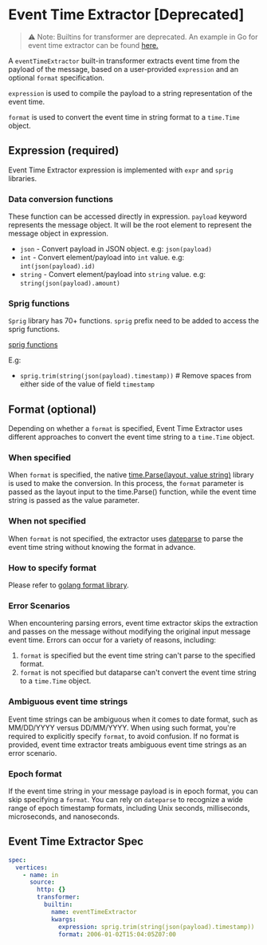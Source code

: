 # Event Time Extractor [Deprecated]

  > ⚠️ Note: Builtins for transformer are deprecated. An example in Go for event time extractor can be found [here.](https://github.com/numaproj/numaflow-go/tree/main/examples/sourcetransformer/event_time_extractor) 

A `eventTimeExtractor` built-in transformer extracts event time from the payload of the message, based on a user-provided `expression` and an optional `format` specification.

`expression` is used to compile the payload to a string representation of the event time.

`format` is used to convert the event time in string format to a `time.Time` object.

## Expression (required)

Event Time Extractor expression is implemented with `expr` and `sprig` libraries.

### Data conversion functions

These function can be accessed directly in expression. `payload` keyword represents the message object. It will be the root element to represent the message object in expression.

- `json` - Convert payload in JSON object. e.g: `json(payload)`
- `int` - Convert element/payload into `int` value. e.g: `int(json(payload).id)`
- `string` - Convert element/payload into `string` value. e.g: `string(json(payload).amount)`

### Sprig functions

`Sprig` library has 70+ functions. `sprig` prefix need to be added to access the sprig functions.

[sprig functions](http://masterminds.github.io/sprig/)

E.g:

- `sprig.trim(string(json(payload).timestamp))` # Remove spaces from either side of the value of field `timestamp`

## Format (optional)

Depending on whether a `format` is specified, Event Time Extractor uses different approaches to convert the event time string to a `time.Time` object.

### When specified
When `format` is specified, the native [time.Parse(layout, value string)](https://pkg.go.dev/time#Parse) library is used to make the conversion. In this process, the `format` parameter is passed as the layout input to the time.Parse() function, while the event time string is passed as the value parameter.

### When not specified
When `format` is not specified, the extractor uses [dateparse](https://github.com/araddon/dateparse) to parse the event time string without knowing the format in advance.

### How to specify format
Please refer to [golang format library](https://cs.opensource.google/go/go/+/refs/tags/go1.19.5:src/time/format.go).

### Error Scenarios
When encountering parsing errors, event time extractor skips the extraction and passes on the message without modifying the original input message event time. Errors can occur for a variety of reasons, including:

1. `format` is specified but the event time string can't parse to the specified format.
1. `format` is not specified but dataparse can't convert the event time string to a `time.Time` object.

### Ambiguous event time strings
Event time strings can be ambiguous when it comes to date format, such as MM/DD/YYYY versus DD/MM/YYYY. When using such format, you're required to explicitly specify `format`, to avoid confusion.
If no format is provided, event time extractor treats ambiguous event time strings as an error scenario.

### Epoch format
If the event time string in your message payload is in epoch format, you can skip specifying a `format`. You can rely on `dateparse` to recognize a wide range of epoch timestamp formats, including Unix seconds, milliseconds, microseconds, and nanoseconds.

## Event Time Extractor Spec

```yaml
spec:
  vertices:
    - name: in
      source:
        http: {}
        transformer:
          builtin:
            name: eventTimeExtractor
            kwargs:
              expression: sprig.trim(string(json(payload).timestamp))
              format: 2006-01-02T15:04:05Z07:00
```
